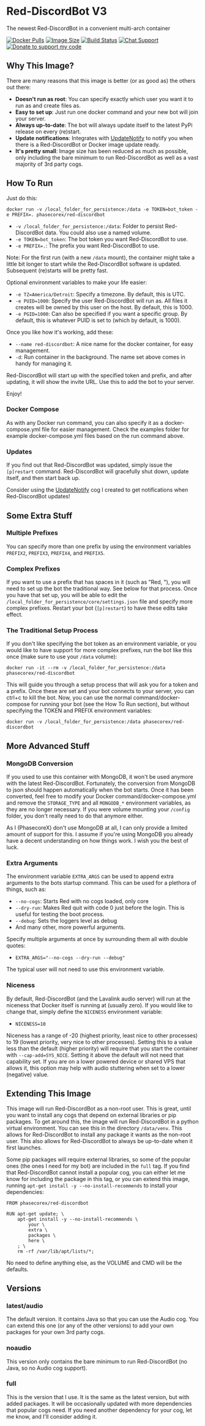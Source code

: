 # Red-DiscordBot V3
The newest Red-DiscordBot in a convenient multi-arch container

[![Docker Pulls](https://img.shields.io/docker/pulls/phasecorex/red-discordbot)](https://hub.docker.com/r/phasecorex/red-discordbot)
[![Image Size](https://images.microbadger.com/badges/image/phasecorex/red-discordbot.svg)](https://microbadger.com/images/phasecorex/red-discordbot)
[![Build Status](https://cloud.drone.io/api/badges/PhasecoreX/docker-red-discordbot/status.svg)](https://cloud.drone.io/PhasecoreX/docker-red-discordbot)
[![Chat Support](https://img.shields.io/discord/608057344487849989)](https://discord.gg/QzdPp2b)
[![Donate to support my code](https://img.shields.io/badge/Paypal-Donate-blue.svg)](https://paypal.me/pcx)

## Why This Image?
There are many reasons that this image is better (or as good as) the others out there:
- **Doesn't run as root**: You can specify exactly which user you want it to run as and create files as.
- **Easy to set up**: Just run one docker command and your new bot will join your server.
- **Always up-to-date**: The bot will always update itself to the latest PyPi release on every (re)start.
- **Update notifications**: Integrates with [UpdateNotify](https://github.com/PhasecoreX/PCXCogs) to notify you when there is a Red-DiscordBot or Docker image update ready.
- **It's pretty small**: Image size has been reduced as much as possible, only including the bare minimum to run Red-DiscordBot as well as a vast majority of 3rd party cogs.

## How To Run
Just do this:
```
docker run -v /local_folder_for_persistence:/data -e TOKEN=bot_token -e PREFIX=. phasecorex/red-discordbot
```
- `-v /local_folder_for_persistence:/data`: Folder to persist Red-DiscordBot data. You could also use a named volume.
- `-e TOKEN=bot_token`: The bot token you want Red-DiscordBot to use.
- `-e PREFIX=.`: The prefix you want Red-DiscordBot to use.

Note: For the first run (with a new `/data` mount), the container might take a little bit longer to start while the Red-DiscordBot software is updated. Subsequent (re)starts will be pretty fast.

Optional environment variables to make your life easier:
- `-e TZ=America/Detroit`: Specify a timezone. By default, this is UTC.
- `-e PUID=1000`: Specify the user Red-DiscordBot will run as. All files it creates will be owned by this user on the host. By default, this is 1000.
- `-e PGID=1000`: Can also be specified if you want a specific group. By default, this is whatever PUID is set to (which by default, is 1000).

Once you like how it's working, add these:
- `--name red-discordbot`: A nice name for the docker container, for easy management.
- `-d`: Run container in the background. The name set above comes in handy for managing it.

Red-DiscordBot will start up with the specified token and prefix, and after updating, it will show the invite URL. Use this to add the bot to your server.

Enjoy!

### Docker Compose
As with any Docker run command, you can also specify it as a docker-compose.yml file for easier management. Check the examples folder for example docker-compose.yml files based on the run command above.

### Updates
If you find out that Red-DiscordBot was updated, simply issue the `[p]restart` command. Red-DiscordBot will gracefully shut down, update itself, and then start back up.

Consider using the [UpdateNotify](https://github.com/PhasecoreX/PCXCogs) cog I created to get notifications when Red-DiscordBot updates!

## Some Extra Stuff

### Multiple Prefixes
You can specify more than one prefix by using the environment variables `PREFIX2`, `PREFIX3`, `PREFIX4`, and `PREFIX5`.

### Complex Prefixes
If you want to use a prefix that has spaces in it (such as "Red, "), you will need to set up the bot the traditional way. See below for that process. Once you have that set up, you will be able to edit the `/local_folder_for_persistence/core/settings.json` file and specify more complex prefixes. Restart your bot (`[p]restart`) to have these edits take effect.

### The Traditional Setup Process
If you don't like specifying the bot token as an environment variable, or you would like to have support for more complex prefixes, run the bot like this once (make sure to use your `/data` volume):
```
docker run -it --rm -v /local_folder_for_persistence:/data phasecorex/red-discordbot
```
This will guide you through a setup process that will ask you for a token and a prefix. Once these are set and your bot connects to your server, you can ctrl+c to kill the bot. Now, you can use the normal command/docker-compose for running your bot (see the How To Run section), but without specifying the TOKEN and PREFIX environment variables:
```
docker run -v /local_folder_for_persistence:/data phasecorex/red-discordbot
```

## More Advanced Stuff

### MongoDB Conversion
If you used to use this container with MongoDB, it won't be used anymore with the latest Red-DiscordBot. Fortunately, the conversion from MongoDB to json should happen automatically when the bot starts. Once it has been converted, feel free to modify your Docker command/docker-compose.yml and remove the `STORAGE_TYPE` and all `MONGODB_*` environment variables, as they are no longer necessary. If you were volume mounting your `/config` folder, you don't really need to do that anymore either.

As I (PhasecoreX) don't use MongoDB at all, I can only provide a limited amount of support for this. I assume if you're using MongoDB you already have a decent understanding on how things work. I wish you the best of luck.

### Extra Arguments
The environment variable `EXTRA_ARGS` can be used to append extra arguments to the bots startup command. This can be used for a plethora of things, such as:
- `--no-cogs`: Starts Red with no cogs loaded, only core
- `--dry-run`: Makes Red quit with code 0 just before the login. This is useful for testing the boot process.
- `--debug`: Sets the loggers level as debug
- And many other, more powerful arguments.

Specify multiple arguments at once by surrounding them all with double quotes:
- `EXTRA_ARGS="--no-cogs --dry-run --debug"`

The typical user will not need to use this environment variable.

### Niceness
By default, Red-DiscordBot (and the Lavalink audio server) will run at the niceness that Docker itself is running at (usually zero). If you would like to change that, simply define the `NICENESS` environment variable:
- `NICENESS=10`

Niceness has a range of -20 (highest priority, least nice to other processes) to 19 (lowest priority, very nice to other processes). Setting this to a value less than the default (higher priority) will require that you start the container with `--cap-add=SYS_NICE`. Setting it above the default will not need that capability set. If you are on a lower powered device or shared VPS that allows it, this option may help with audio stuttering when set to a lower (negative) value.

## Extending This Image
This image will run Red-DiscordBot as a non-root user. This is great, until you want to install any cogs that depend on external libraries or pip packages. To get around this, the image will run Red-DiscordBot in a python virtual environment. You can see this in the directory `/data/venv`. This allows for Red-DiscordBot to install any package it wants as the non-root user. This also allows for Red-DiscordBot to always be up-to-date when it first launches.

Some pip packages will require external libraries, so some of the popular ones (the ones I need for my bot) are included in the `full` tag. If you find that Red-DiscordBot cannot install a popular cog, you can either let me know for including the package in this tag, or you can extend this image, running `apt-get install -y --no-install-recommends` to install your dependencies:

```
FROM phasecorex/red-discordbot

RUN apt-get update; \
    apt-get install -y --no-install-recommends \
        your \
        extra \
        packages \
        here \
    ; \
    rm -rf /var/lib/apt/lists/*;
```

No need to define anything else, as the VOLUME and CMD will be the defaults.

## Versions

### latest/audio
The default version. It contains Java so that you can use the Audio cog. You can extend this one (or any of the other versions) to add your own packages for your own 3rd party cogs.

### noaudio
This version only contains the bare minimum to run Red-DiscordBot (no Java, so no Audio cog support).

### full
This is the version that I use. It is the same as the latest version, but with added packages. It will be occasionally updated with more dependencies that popular cogs need. If you need another dependency for your cog, let me know, and I'll consider adding it.
